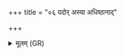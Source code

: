+++
title = "०६ पदोर् अस्या अधिष्ठानाद्"

+++
<details><summary>मूलम् (GR)</summary>

पदोर् अस्या अधिष्ठानाद्  
विक्लिन्दुर् नाम विन्दति ।  
अनामनात् सं शीर्यन्ते  
या मुखेनोपजिघ्रति ॥
</details>